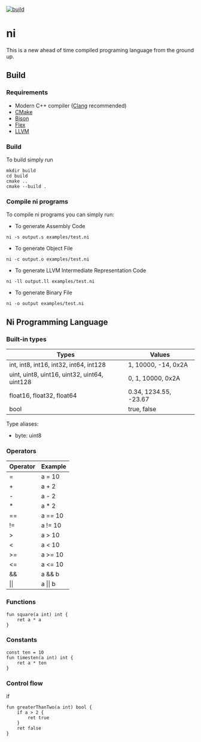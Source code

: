 [![build](https://github.com/fmenezes/ni/actions/workflows/build.yml/badge.svg)](https://github.com/fmenezes/ni/actions/workflows/build.yml)

# ni

This is a new ahead of time compiled programing language from the ground up.

## Build

### Requirements

* Modern C++ compiler ([Clang](https://clang.llvm.org/) recommended)
* [CMake](https://cmake.org/)
* [Bison](https://www.gnu.org/software/bison/)
* [Flex](https://ftp.gnu.org/old-gnu/Manuals/flex-2.5.4/)
* [LLVM](https://https://llvm.org/)

### Build

To build simply run
```
mkdir build
cd build
cmake ..
cmake --build .
```

### Compile ni programs

To compile ni programs you can simply run:

* To generate Assembly Code
```
ni -s output.s examples/test.ni
```

* To generate Object File
```
ni -c output.o examples/test.ni
```

* To generate LLVM Intermediate Representation Code
```
ni -ll output.ll examples/test.ni
```

* To generate Binary File
```
ni -o output examples/test.ni
```

## Ni Programming Language

### Built-in types

| Types | Values |
| --- | --- |
| int, int8, int16, int32, int64, int128 | 1, 10000, -14, 0x2A
| uint, uint8, uint16, uint32, uint64, uint128 | 0, 1, 10000, 0x2A
| float16, float32, float64 | 0.34, 1234.55, -23.67 |
| bool | true, false |

Type aliases:
- byte: uint8

### Operators

| Operator | Example |
| --- | --- |
| = | a = 10 |
| + | a + 2 |
| - | a - 2 |
| * | a * 2 |
| == | a == 10 |
| != | a != 10 |
| > | a > 10 |
| < | a < 10 |
| >= | a >= 10 |
| <= | a <= 10 |
| && | a && b |
| &#124;&#124; | a &#124;&#124; b |

### Functions

```
fun square(a int) int {
    ret a * a
}
```

### Constants

```
const ten = 10
fun timesten(a int) int {
    ret a * ten
}
```

### Control flow

if

```
fun greaterThanTwo(a int) bool {
    if a > 2 {
        ret true
    }
    ret false
}
```
